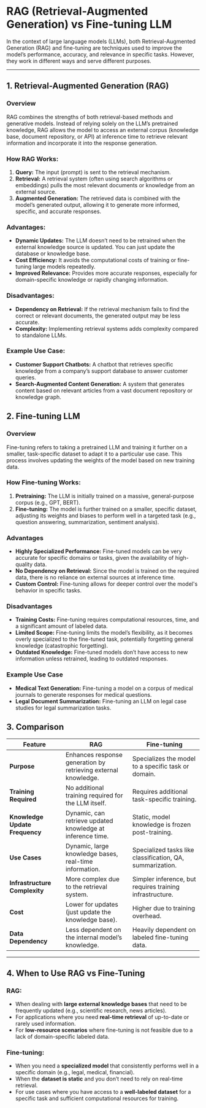 # RAG (Retrieval-Augmented Generation) vs Fine-tuning LLM

In the context of large language models (LLMs), both Retrieval-Augmented Generation (RAG) and fine-tuning are techniques used to improve the model’s performance, accuracy, and relevance in specific tasks. However, they work in different ways and serve different purposes.

---

## 1. **Retrieval-Augmented Generation (RAG)**

### **Overview**

RAG combines the strengths of both retrieval-based methods and generative models. Instead of relying solely on the LLM’s pretrained knowledge, RAG allows the model to access an external corpus (knowledge base, document repository, or API) at inference time to retrieve relevant information and incorporate it into the response generation.

### **How RAG Works:**

1. **Query:** The input (prompt) is sent to the retrieval mechanism.
2. **Retrieval:** A retrieval system (often using search algorithms or embeddings) pulls the most relevant documents or knowledge from an external source.
3. **Augmented Generation:** The retrieved data is combined with the model’s generated output, allowing it to generate more informed, specific, and accurate responses.

### **Advantages:**

- **Dynamic Updates:** The LLM doesn’t need to be retrained when the external knowledge source is updated. You can just update the database or knowledge base.
- **Cost Efficiency:** It avoids the computational costs of training or fine-tuning large models repeatedly.
- **Improved Relevance:** Provides more accurate responses, especially for domain-specific knowledge or rapidly changing information.

### **Disadvantages:**

- **Dependency on Retrieval:** If the retrieval mechanism fails to find the correct or relevant documents, the generated output may be less accurate.
- **Complexity:** Implementing retrieval systems adds complexity compared to standalone LLMs.

### **Example Use Case:**

- **Customer Support Chatbots:** A chatbot that retrieves specific knowledge from a company’s support database to answer customer queries.
- **Search-Augmented Content Generation:** A system that generates content based on relevant articles from a vast document repository or knowledge graph.

## 2. **Fine-tuning LLM**

### Overview

Fine-tuning refers to taking a pretrained LLM and training it further on a smaller, task-specific dataset to adapt it to a particular use case. This process involves updating the weights of the model based on new training data.

### **How Fine-tuning Works:**

1. **Pretraining:** The LLM is initially trained on a massive, general-purpose corpus (e.g., GPT, BERT).
2. **Fine-tuning:** The model is further trained on a smaller, specific dataset, adjusting its weights and biases to perform well in a targeted task (e.g., question answering, summarization, sentiment analysis).

### Advantages

- **Highly Specialized Performance:** Fine-tuned models can be very accurate for specific domains or tasks, given the availability of high-quality data.
- **No Dependency on Retrieval:** Since the model is trained on the required data, there is no reliance on external sources at inference time.
- **Custom Control:** Fine-tuning allows for deeper control over the model's behavior in specific tasks.

### Disadvantages

- **Training Costs:** Fine-tuning requires computational resources, time, and a significant amount of labeled data.
- **Limited Scope:** Fine-tuning limits the model’s flexibility, as it becomes overly specialized to the fine-tuned task, potentially forgetting general knowledge (catastrophic forgetting).
- **Outdated Knowledge:** Fine-tuned models don’t have access to new information unless retrained, leading to outdated responses.

### Example Use Case

- **Medical Text Generation:** Fine-tuning a model on a corpus of medical journals to generate responses for medical questions.
- **Legal Document Summarization:** Fine-tuning an LLM on legal case studies for legal summarization tasks.

## 3. **Comparison**

| **Feature**                      | **RAG**                                          | **Fine-tuning**                                   |
|-----------------------------------|--------------------------------------------------|---------------------------------------------------|
| **Purpose**                       | Enhances response generation by retrieving external knowledge. | Specializes the model to a specific task or domain. |
| **Training Required**             | No additional training required for the LLM itself. | Requires additional task-specific training.        |
| **Knowledge Update Frequency**    | Dynamic, can retrieve updated knowledge at inference time. | Static, model knowledge is frozen post-training.   |
| **Use Cases**                     | Dynamic, large knowledge bases, real-time information. | Specialized tasks like classification, QA, summarization. |
| **Infrastructure Complexity**     | More complex due to the retrieval system.         | Simpler inference, but requires training infrastructure. |
| **Cost**                          | Lower for updates (just update the knowledge base). | Higher due to training overhead.                   |
| **Data Dependency**               | Less dependent on the internal model’s knowledge. | Heavily dependent on labeled fine-tuning data.     |

---

## 4. **When to Use RAG vs Fine-Tuning**

### **RAG:**

- When dealing with **large external knowledge bases** that need to be frequently updated (e.g., scientific research, news articles).
- For applications where you need **real-time retrieval** of up-to-date or rarely used information.
- For **low-resource scenarios** where fine-tuning is not feasible due to a lack of domain-specific labeled data.

### **Fine-tuning:**

- When you need a **specialized model** that consistently performs well in a specific domain (e.g., legal, medical, financial).
- When the **dataset is static** and you don’t need to rely on real-time retrieval.
- For use cases where you have access to a **well-labeled dataset** for a specific task and sufficient computational resources for training.
